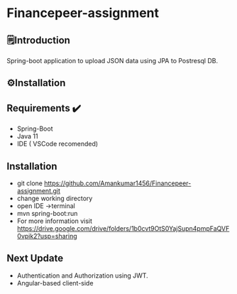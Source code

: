 # Financepeer-assignment
## 🗒️Introduction
Spring-boot application to upload JSON data using JPA to Postresql DB.
## ⚙️Installation
## Requirements ✔️
* Spring-Boot
* Java 11
* IDE ( VSCode recomended)
## Installation 
* git clone https://github.com/Amankumar1456/Financepeer-assignment.git
* change working directory 
* open IDE ->terminal 
* mvn spring-boot:run
* For more information visit https://drive.google.com/drive/folders/1b0cvt9OtS0YajSupn4pmpFaQVF0vpik2?usp=sharing
## Next Update 
* Authentication and Authorization using JWT.
* Angular-based client-side 
